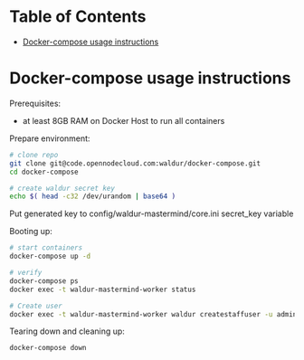 Table of Contents
=================

   * [Docker-compose usage instructions](#docker-compose-usage-instructions)

# Docker-compose usage instructions

Prerequisites:
* at least 8GB RAM on Docker Host to run all containers

Prepare environment:
```bash
# clone repo
git clone git@code.opennodecloud.com:waldur/docker-compose.git
cd docker-compose

# create waldur secret key
echo $( head -c32 /dev/urandom | base64 )
```

Put generated key to config/waldur-mastermind/core.ini secret_key variable 

Booting up:
```bash
# start containers
docker-compose up -d

# verify
docker-compose ps
docker exec -t waldur-mastermind-worker status

# Create user
docker exec -t waldur-mastermind-worker waldur createstaffuser -u admin -p password

```

Tearing down and cleaning up:
```bash
docker-compose down
```
